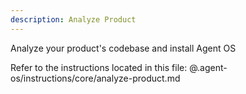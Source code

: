 ```yaml
---
description: Analyze Product
---
```


Analyze your product's codebase and install Agent OS

Refer to the instructions located in this file:
@.agent-os/instructions/core/analyze-product.md
